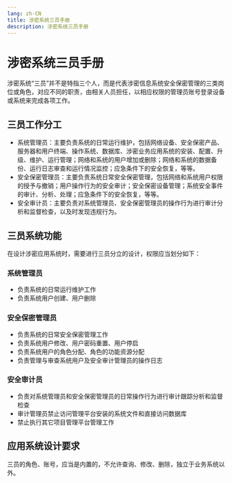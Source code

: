 ```yaml
---
lang: zh-CN
title: 涉密系统三员手册
description: 涉密系统三员手册
---
```


# 涉密系统三员手册

涉密系统“三员”并不是特指三个人，而是代表涉密信息系统安全保密管理的三类岗位或角色，对应不同的职责，由相关人员担任，以相应权限的管理员账号登录设备或系统来完成各项工作。

## 三员工作分工

* 系统管理员：主要负责系统的日常运行维护，包括网络设备、安全保密产品、服务器和用户终端、操作系统、数据库、涉密业务应用系统的安装、配置、升级、维护、运行管理；网络和系统的用户增加或删除；网络和系统的数据备份、运行日志审查和运行情况监控；应急条件下的安全恢复，等等。
* 安全保密管理员：主要负责系统日常安全保密管理，包括网络和系统用户权限的授予与撤销；用户操作行为的安全审计；安全保密设备管理；系统安全事件的审计、分析、处理；应急条件下的安全恢复，等等。
* 安全审计员：主要负责对系统管理员、安全保密管理员的操作行为进行审计分析和监督检查，以及时发现违规行为。

## 三员系统功能

在设计涉密应用系统时，需要进行三员分立的设计，权限应当划分如下：

### 系统管理员

* 负责系统的日常运行维护工作
* 负责系统用户创建、用户删除

### 安全保密管理员

* 负责系统的日常安全保密管理工作
* 负责系统用户修改、用户密码重置、用户停启
* 负责系统用户的角色分配、角色的功能资源分配
* 负责管理与审查系统用户及安全审计管理员的操作日志

### 安全审计员

* 负责对系统管理员和安全保密管理员的日常操作行为进行审计跟踪分析和监督检查
* 审计管理员禁止访问管理平台安装的系统文件和直接访问数据库
* 禁止执行其它项目管理平台管理工作

## 应用系统设计要求

三员的角色、账号，应当是内置的，不允许查询、修改、删除，独立于业务系统以外。
